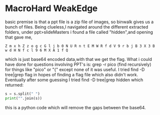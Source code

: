 # MacroHard WeakEdge
basic premise is that a ppt file is a zip file of images,
so binwalk gives us a bunch of files.
Being clueless,I navigated around the different extracted folders,
under ppt>slideMasters i found a file called "hidden",and opening 
that gave me,
```
Z m x h Z z o g c G l j b 0 N U R n t E M W R f d V 9 r b j B 3 X 3 B w d H N f c l 9 6 M X A 1 f Q
  ```
which is just base64 encoded data,with that we get the flag.
What  i could have done for questions involving PPT's is:
grep -r pico (find recursively) for things like "pico" or "{" except none of it was useful. I tried find -D tree|grep flag in hopes of finding a flag file
which also didn't work. Eventually after some guessing I tried find -D tree|grep hidden which returned:
```python
s = s.split(" ")
print("".join(s))


```
this is a python code which will remove the gaps between the base64.
